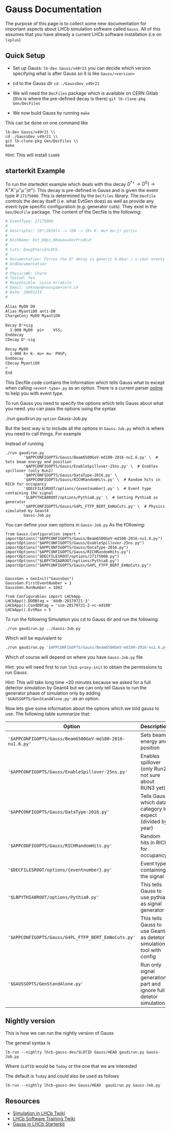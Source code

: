 # Gauss Documentation
The purpose of this page is to collect some new documentation for important aspects about LHCb simulation software called `Gauss`. All of this assumes that you have already a current LHCb software installation (i.e on `lxplus`)



## Quick Setup

- Set up Gauss: `lb-dev Gauss/v49r21` 
you can decide which version specifying what is after Gauss so it is like `Gauss/<version>`

- cd to the Gauss dir `cd ./GaussDev_v49r21`

- We will need the `DecFiles` package which is available on CERN Gitlab (this is where the pre-defined decay is there)
`git lb-clone-pkg Gen/DecFiles`

- We now build Gauss by running `make`

This can be done on one command like 

```
lb-dev Gauss/v49r21 \\
cd ./GaussDev_v49r21 \\ 
git lb-clone-pkg Gen/DecFiles \\
make 
```
Hint: This will install `Sim09`

## starterkit Example 

To run the startedkit example which deals with this decay $\left.D^{*+} \rightarrow D^{0}\left(\rightarrow K^{+} K^{-} \mu^{+} \mu^{-}\right) \pi^{+}\right)$. This decay is pre-defined in Gauss and is given the event type # `27175000`. This is determined by the `Decfiles` library. The `DecFile` controls the decay itself (i.e. what EvtGen does) as well as provide any event-type specific configuration (e.g. generator cuts). They exist in the `Gen/DecFile` package. The content of the Decfile is the following:


```bash
# EventType: 27175000                                                                                                                                                                                                                                      
#                                                                                                                                                                                                                                                          
# Descriptor: [D*(2010)+ -> (D0 -> {K+ K- mu+ mu-}) pi+]cc                                                                                                                                                                                                 
#                                                                                                                                                                                                                                                          
# NickName: Dst_D0pi,KKmumu=DecProdCut                                                                                                                                                                                                                     
#                                                                                                                                                                                                                                                          
# Cuts: DaughtersInLHCb                                                                                                                                                                                                                                    
#                                                                                                                                                                                                                                                          
# Documentation: Forces the D* decay in generic b-bbar / c-cbar events + Requires products to be in LHCb acceptance                                                                                                                                        
# EndDocumentation                                                                                                                                                                                                                                         
#                                                                                                                                                                                                                                                          
# PhysicsWG: Charm                                                                                                                                                                                                                                         
# Tested: Yes                                                                                                                                                                                                                                              
# Responsible: Luisa Arrabito                                                                                                                                                                                                                              
# Email: unknown@<nospam>cern.ch                                                                                                                                                                                                                           
# Date: 20091215                                                                                                                                                                                                                                           
#                                                                                                                                                                                                                                                          
                                                                                                                                                                                                                                                           
Alias MyD0 D0                                                                                                                                                                                                                                              
Alias MyantiD0 anti-D0                                                                                                                                                                                                                                     
ChargeConj MyD0 MyantiD0                                                                                                                                                                                                                                   
                                                                                                                                                                                                                                                           
Decay D*+sig                                                                                                                                                                                                                                               
  1.000 MyD0  pi+    VSS;                                                                                                                                                                                                                                  
Enddecay                                                                                                                                                                                                                                                   
CDecay D*-sig                                                                                                                                                                                                                                              
                                                                                                                                                                                                                                                           
Decay MyD0                                                                                                                                                                                                                                                 
  1.000 K+ K- mu+ mu- PHSP;                                                                                                                                                                                                                                
Enddecay                                                                                                                                                                                                                                                   
CDecay MyantiD0                                                                                                                                                                                                                                            
#                                                                                                                                                                                                                                                          
End  
```

This Decfile code contains the Information which tells Gauss what to except when calling `<event-type>.py` as an option. There is a current parser [online](http://lbeventtype.web.cern.ch/) to help you with event type. 


To run Gauss you need to specify the options which tells Gauss about what you need. you can pass the options using the syntax 

./run gaudirun.py `option` Gauss-Job.py

But the best way is to include all the options in `Gauss-Job.py` which is where you need to call things. For example 


Instead of running

```
./run gaudirun.py 
        '$APPCONFIGOPTS/Gauss/Beam6500GeV-md100-2016-nu1.6.py' \  # Sets beam energy and position
        '$APPCONFIGOPTS/Gauss/EnableSpillover-25ns.py' \  # Enables spillover (only Run2)
        '$APPCONFIGOPTS/Gauss/DataType-2016.py' \
        '$APPCONFIGOPTS/Gauss/RICHRandomHits.py' \  # Random hits in RICH for occupancy
        '$DECFILESROOT/options/{eventnumber}.py' \  # Event type containing the signal
        '$LBPYTHIA8ROOT/options/Pythia8.py' \  # Setting Pythia8 as generator
        '$APPCONFIGOPTS/Gauss/G4PL_FTFP_BERT_EmNoCuts.py' \  # Physics simulated by Geant4
        Gauss-Job.py
```

You can  define your own options in `Gauss-Job.py` As the fOllowing:

```
from Gauss.Configuration import *
importOptions("$APPCONFIGOPTS/Gauss/Beam6500GeV-md100-2016-nu1.6.py")
importOptions("$APPCONFIGOPTS/Gauss/EnableSpillover-25ns.py")
importOptions("$APPCONFIGOPTS/Gauss/DataType-2016.py")
importOptions("$APPCONFIGOPTS/Gauss/RICHRandomHits.py")
importOptions("$DECFILESROOT/options/27175000.py")
importOptions("$LBPYTHIA8ROOT/options/Pythia8.py")
importOptions("$APPCONFIGOPTS/Gauss/G4PL_FTFP_BERT_EmNoCuts.py")


GaussGen = GenInit("GaussGen")
GaussGen.FirstEventNumber = 1
GaussGen.RunNumber = 1082

from Configurables import LHCbApp
LHCbApp().DDDBtag = 'dddb-20170721-3'
LHCbApp().CondDBtag = 'sim-20170721-2-vc-md100'
LHCbApp().EvtMax = 5
```


To run the following Simulation you cd to Gauss dir and run the following: 

```
./run gaudirun.py ../Gauss-Job.py
```

Which will be equivalent to 
``` bash
./run gaudirun.py '$APPCONFIGOPTS/Gauss/Beam6500GeV-md100-2016-nu1.6.py'  '$LBPYTHIA8ROOT/options/Pythia8.py' '$DECFILESROOT/options/27175000.py' ../Gauss-Job.py
```

Which of course will depend on where you have `Gauss-Job.py` file

Hint: you will need first to run `lhcb-proxy-init` to obtain the permissions to run Gauss. 

Hint: This will take long time ~20 minutes because we asked for a full detector simulation by Geant4 but we can only tell Gauss to run the generator phase of simulation only by adding `'$GAUSSOPTS/GenStandAlone.py'` as an option. 

Now lets give some information about the options which we told gauss to use.  The following table summarize that: 


| Option                                                   | Description                                                  |
|----------------------------------------------------------|--------------------------------------------------------------|
| `'$APPCONFIGOPTS/Gauss/Beam6500GeV-md100-2016-nu1.6.py’` | Sets beam energy and position                                |
| `'$APPCONFIGOPTS/Gauss/EnableSpillover-25ns.py'`           | Enables spillover (only Run2, not sure about RUN3 yet)<br>   |
| `'$APPCONFIGOPTS/Gauss/DataType-2016.py'`                  | Tells Gauss which data category to expect (divided by year)  |
| `'$APPCONFIGOPTS/Gauss/RICHRandomHits.py' `                | Random hits in RICH for occupancy                            |
| `'$DECFILESROOT/options/{eventnumber}.py'`                 | Event type containing the signal                             |
|  `'$LBPYTHIA8ROOT/options/Pythia8.py'`                     | This tells Gauss to use pythia as signal generator           |
| `'$APPCONFIGOPTS/Gauss/G4PL_FTFP_BERT_EmNoCuts.py'`        | This tells Gauss to use Geant4 as detetor simulation tool with config |
| `'$GAUSSOPTS/GenStandAlone.py'`                            | Run only signal generation part and ignore full detetor simulation |


## Nightly version 

This is how we can run the nightly version of Gauss

The general syntax is 

```
lb-run --nighlty lhcb-gauss-dev/SLOTID Gauss/HEAD gaudirun.py Gauss-Job.py
```

Where `SLOTID` would be `Today` or the one that we are interested

The default is `Today` and could also be used as follows 

```
lb-run --nightly lhcb-gauss-dev Gauss/HEAD  gaudirun.py Gauss-Job.py
```


## Resources

- [ Simulation in LHCb Twiki ](https://twiki.cern.ch/twiki/bin/view/LHCb/LHCbSimulation)
- [ LHCb Software Training Twiki](https://twiki.cern.ch/twiki/bin/view/LHCb/LHCbSoftwareTutorials)
- [Gauss in LHCb Starterkit](https://lhcb.github.io/starterkit-lessons/second-analysis-steps/simulation.html)
